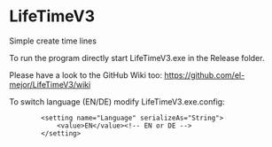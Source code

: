 # LifeTimeV3
Simple create time lines

To run the program directly start LifeTimeV3.exe in the Release folder.

Please have a look to the GitHub Wiki too: https://github.com/el-mejor/LifeTimeV3/wiki

To switch language (EN/DE) modify LifeTimeV3.exe.config:
            
            <setting name="Language" serializeAs="String">
                <value>EN</value><!-- EN or DE -->
            </setting>


